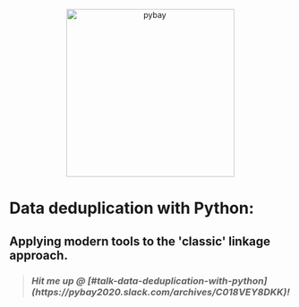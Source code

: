 <p align="center">
  <img src="https://pybay.com/site_media/static/new/img/PyBay2020-Transparent.3c44537b6c56.png" width="300" alt="pybay">
</p>

<h1>Data deduplication with Python:</h1>
<h2>Applying modern tools to the 'classic' linkage approach.</h2>

> <h3><i>Hit me up @ [#talk-data-deduplication-with-python](https://pybay2020.slack.com/archives/C018VEY8DKK)!</i></h3>

